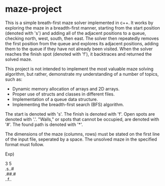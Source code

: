 # maze-project
This is a simple breath-first maze solver implemented in c++. It works by exploring the maze in a breadth-first manner, 
starting from the start position (denoted with 's') and adding all of the adjacent positions to a queue, checking north, west, south, 
then east. The solver then repeatedly removes the first position from the queue and explores its adjacent positions, adding 
them to the queue if they have not already been visited. When the solver reaches the finish spot (denoted with 'f'), it backtraces and 
returned the solved maze.

This project is not intended to implement the most valuable maze solving algorithm, but rather, demonstrate my understanding of a number of topics, such as:  
- Dynamic memory allocation of arrays and 2D arrays.  
- Proper use of structs and classes in different files.  
- Implementation of a queue data structure.  
- Implementing the breadth-first search (BFS) algorithm.  


The start is denoted with 's'.
The finish is denoted with 'f'.
Open spots are denoted with '.'.
"Walls," or spots that cannot be occupied, are denoted with '#'.
The found path is denoted with '*'.

The dimensions of the maze (columns, rows) must be stated on the first line of the input file, seperated by a space.
The unsolved maze in the specified format must follow.

Exp)

3 5  
.s..#  
.##.#  
..f..
